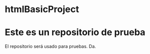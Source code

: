 # htmlBasicProject
<h1>Este es un repositorio de prueba</h1>

El repositorio será usado para pruebas. Da.
